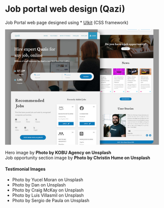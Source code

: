 # Job portal web design (Qazi)

Job Portal web page designed using * [UIkit](https://getuikit.com/) (CSS framework)

![alt text](screenshots/qazi-job-portal.jpg)<br>

Hero image by **Photo by KOBU Agency on Unsplash** <br>
Job opportunity section image by **Photo by Christin Hume on Unsplash**</b>

#### Testimonial Images ####
* Photo by Yucel Moran on Unsplash 
* Photo by Dan on Unsplash
* Photo by Craig McKay on Unsplash
* Photo by Luis Villasmil on Unsplash
* Photo by Sergio de Paula on Unsplash
